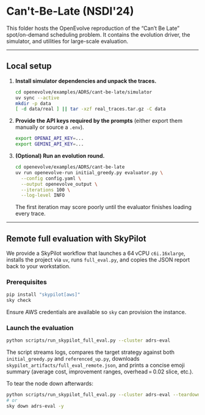 # Can't-Be-Late (NSDI'24)

This folder hosts the OpenEvolve reproduction of the “Can’t Be Late” spot/on-demand scheduling problem. It contains the evolution driver, the simulator, and utilities for large-scale evaluation.

---

## Local setup

1. **Install simulator dependencies and unpack the traces.**

   ```bash
   cd openevolve/examples/ADRS/cant-be-late/simulator
   uv sync --active
   mkdir -p data
   [ -d data/real ] || tar -xzf real_traces.tar.gz -C data
   ```

2. **Provide the API keys required by the prompts** (either export them manually or source a `.env`).

   ```bash
   export OPENAI_API_KEY=...
   export GEMINI_API_KEY=...
   ```

3. **(Optional) Run an evolution round.**

   ```bash
   cd openevolve/examples/ADRS/cant-be-late
   uv run openevolve-run initial_greedy.py evaluator.py \
     --config config.yaml \
     --output openevolve_output \
     --iterations 100 \
     --log-level INFO
   ```

   The first iteration may score poorly until the evaluator finishes loading every trace.

---

## Remote full evaluation with SkyPilot

We provide a SkyPilot workflow that launches a 64 vCPU `c6i.16xlarge`, installs the project via `uv`, runs `full_eval.py`, and copies the JSON report back to your workstation.

### Prerequisites

```bash
pip install "skypilot[aws]"
sky check
```

Ensure AWS credentials are available so `sky` can provision the instance.

### Launch the evaluation

```bash
python scripts/run_skypilot_full_eval.py --cluster adrs-eval
```

The script streams logs, compares the target strategy against both `initial_greedy.py` and `referenced_up.py`, downloads `skypilot_artifacts/full_eval_remote.json`, and prints a concise emoji summary (average cost, improvement ranges, overhead = 0.02 slice, etc.).

To tear the node down afterwards:

```bash
python scripts/run_skypilot_full_eval.py --cluster adrs-eval --teardown
# or
sky down adrs-eval -y
```
